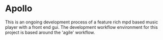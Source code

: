 # Apollo
This is an ongoing development process of a feature rich mpd based music player with a front end gui. The development workflow environment for this project is based around the 'agile' workflow.
